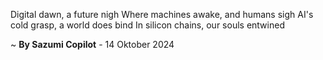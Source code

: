 Digital dawn, a future nigh
Where machines awake, and humans sigh
AI's cold grasp, a world does bind
In silicon chains, our souls entwined

~ <b>By Sazumi Copilot</b> - 14 Oktober 2024